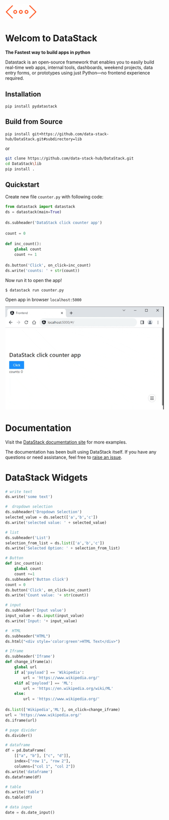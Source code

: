 
<img src="lib/docs/images/image-3.png" width="100">

# Welcom to DataStack

**The Fastest way to build apps in python**

Datastack is an open-source framework that enables you to easily build real-time web apps, internal tools, dashboards, weekend projects, data entry forms, or prototypes using just Python—no frontend experience required.

## Installation

```
pip install pydatastack
```

## Build from Source
```
pip install git+https://github.com/data-stack-hub/DataStack.git#subdirectory=lib
```
or

```bash
git clone https://github.com/data-stack-hub/DataStack.git
cd DataStack\lib
pip install .
```
## Quickstart

Create new file `counter.py` with following code:

```python
from datastack import datastack
ds = datastack(main=True)

ds.subheader('DataStack click counter app')

count = 0

def inc_count():
    global count
    count += 1

ds.button('Click', on_click=inc_count)
ds.write('counts: ' + str(count))
```

Now run it to open the app!
```
$ datastack run counter.py
```

Open app in browser `localhost:5000`

![Alt text](<lib/docs/images/counter.gif>)




# Documentation

Visit the [DataStack documentation site](https://data-stack.org) for more examples.

The documentation has been built using DataStack itself. If you have any questions or need assistance, feel free to [raise an issue](https://github.com/data-stack-hub/DataStack/issues).

# DataStack Widgets


```python
# write text
ds.write('some text')
```

```python
#  dropdown selection
ds.subheader('Dropdown Selection')
selected_value = ds.select(['a','b','c'])
ds.write('selected value: ' + selected_value)

```

```python
# list
ds.subheader('List')
selection_from_list = ds.list(['a','b','c'])
ds.write('Selected Option: ' + selection_from_list)
```

```python
# Button
def inc_count(a):
    global count
    count +=1
ds.subheader('Button click')
count = 0
ds.button('Click', on_click=inc_count)
ds.write('Count value: '+ str(count))

```

```python
# input
ds.subheader('Input value')
input_value = ds.input(input_value)
ds.write('Input: '+ input_value)

```

```python
#  HTML
ds.subheader("HTML")
ds.html("<div style='color:green'>HTML Text</div>")

```

```python
# Iframe
ds.subheader('Iframe')
def change_iframe(a):
    global url
    if a['payload'] == 'Wikipedia':
        url = 'https://www.wikipedia.org/'
    elif a['payload'] == 'ML':
        url = 'https://en.wikipedia.org/wiki/ML'
    else:
        url = 'https://www.wikipedia.org/'

ds.list(['Wikipedia','ML'], on_click=change_iframe)
url = 'https://www.wikipedia.org/'
ds.iframe(url)
```


```python
# page divider
ds.divider()
```

```python
# dataframe
df = pd.DataFrame(
    [["a", "b"], ["c", "d"]],
    index=["row 1", "row 2"],
    columns=["col 1", "col 2"])
ds.write('dataframe')
ds.dataframe(df)
```

```python
# table
ds.write('table')
ds.table(df)
```

```python
# data input
date = ds.date_input()
```